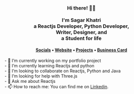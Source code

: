 
<div align="center">  
  <br>
  <h3> Hi there! 👋🤓<br><br>I'm Sagar Khatri<br>a Reactjs Developer, Python Developer, <br>Writer, Designer, and<br> a Student for life</h3>
<h4> <a href="https://www.linkedin.com/in/sagarkhatri">Socials</a> • <a href="https://devsagarkhatri.github.io/">Website</a> • <a href="https://devsagarkhatri.github.io/#projects">Projects</a> • <a href="https://devsagarkhatri.github.io/#contact">Business Card</a> </h4>
</div>
<div>
- 🔭 I’m currently working on my portfolio project<br/>
- 🌱 I’m currently learning Reactjs and python<br/>
- 👯 I’m looking to collaborate on Reactjs, Python and Java<br/>
- 🤔 I’m looking for help with Three.js<br/>
- 💬 Ask me about Reactjs<br/>
- 📫 How to reach me: You can find me on <a href="https://www.linkedin.com/in/sagarkhatri">Linkedin</a>.<br/>


<!-- Resources -->
[3.2]: https://raw.githubusercontent.com/MartinHeinz/MartinHeinz/master/linkedin-3-16.png (LinkedIn icon without padding)
[3]: https://www.linkedin.com/in/sagarkhatri/
</div>
